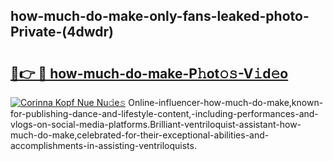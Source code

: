 ## how-much-do-make-only-fans​-leaked-photo​-Private-(4dwdr)


# <h2><a href="https://mediaupload.pro?title=how-much-do-make&ref=git">🔗👉 🔴 how-much-do-make-P𝚑ot𝚘𝚜-V𝚒d𝚎o</a></h2>

[![Corinna Kopf Nue Nu𝚍e𝚜](https://i.imgur.com/0qMVB7G.gif)](https://mediaupload.pro?title=how-much-do-make&ref=git)
Online-influencer-how-much-do-make,known-for-publishing-dance-and-lifestyle-content,-including-performances-and-vlogs-on-social-media-platforms.Brilliant-ventriloquist-assistant-how-much-do-make,celebrated-for-their-exceptional-abilities-and-accomplishments-in-assisting-ventriloquists.  